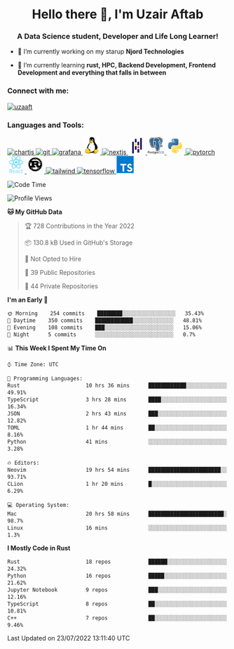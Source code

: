 <!-- @format -->

<h1 align="center">Hello there 👋, I'm Uzair Aftab</h1>
<h3 align="center">A Data Science student, Developer and Life Long Learner!</h3>

- 🔭 I’m currently working on my starup **Njord Technologies**

- 🌱 I’m currently learning **rust, HPC, Backend Development, Frontend Development and everything that falls in between**

<h3 align="left">Connect with me:</h3>
<p align="left">
<a href="https://twitter.com/uzaaft" target="blank"><img align="center" src="https://raw.githubusercontent.com/rahuldkjain/github-profile-readme-generator/master/src/images/icons/Social/twitter.svg" alt="uzaaft" height="30" width="40" /></a>
</p>

<h3 align="left">Languages and Tools:</h3>
<p align="left"> <a href="https://www.chartjs.org" target="_blank" rel="noreferrer"> <img src="https://www.chartjs.org/media/logo-title.svg" alt="chartjs" width="40" height="40"/> </a> <a href="https://git-scm.com/" target="_blank" rel="noreferrer"> <img src="https://www.vectorlogo.zone/logos/git-scm/git-scm-icon.svg" alt="git" width="40" height="40"/> </a> <a href="https://grafana.com" target="_blank" rel="noreferrer"> <img src="https://www.vectorlogo.zone/logos/grafana/grafana-icon.svg" alt="grafana" width="40" height="40"/> </a> <a href="https://www.linux.org/" target="_blank" rel="noreferrer"> <img src="https://raw.githubusercontent.com/devicons/devicon/master/icons/linux/linux-original.svg" alt="linux" width="40" height="40"/> </a> <a href="https://nextjs.org/" target="_blank" rel="noreferrer"> <img src="https://cdn.worldvectorlogo.com/logos/nextjs-2.svg" alt="nextjs" width="40" height="40"/> </a> <a href="https://pandas.pydata.org/" target="_blank" rel="noreferrer"> <img src="https://raw.githubusercontent.com/devicons/devicon/2ae2a900d2f041da66e950e4d48052658d850630/icons/pandas/pandas-original.svg" alt="pandas" width="40" height="40"/> </a> <a href="https://www.postgresql.org" target="_blank" rel="noreferrer"> <img src="https://raw.githubusercontent.com/devicons/devicon/master/icons/postgresql/postgresql-original-wordmark.svg" alt="postgresql" width="40" height="40"/> </a> <a href="https://www.python.org" target="_blank" rel="noreferrer"> <img src="https://raw.githubusercontent.com/devicons/devicon/master/icons/python/python-original.svg" alt="python" width="40" height="40"/> </a> <a href="https://pytorch.org/" target="_blank" rel="noreferrer"> <img src="https://www.vectorlogo.zone/logos/pytorch/pytorch-icon.svg" alt="pytorch" width="40" height="40"/> </a> <a href="https://reactjs.org/" target="_blank" rel="noreferrer"> <img src="https://raw.githubusercontent.com/devicons/devicon/master/icons/react/react-original-wordmark.svg" alt="react" width="40" height="40"/> </a> <a href="https://www.rust-lang.org" target="_blank" rel="noreferrer"> <img src="https://raw.githubusercontent.com/devicons/devicon/master/icons/rust/rust-plain.svg" alt="rust" width="40" height="40"/> </a> <a href="https://tailwindcss.com/" target="_blank" rel="noreferrer"> <img src="https://www.vectorlogo.zone/logos/tailwindcss/tailwindcss-icon.svg" alt="tailwind" width="40" height="40"/> </a> <a href="https://www.tensorflow.org" target="_blank" rel="noreferrer"> <img src="https://www.vectorlogo.zone/logos/tensorflow/tensorflow-icon.svg" alt="tensorflow" width="40" height="40"/> </a> <a href="https://www.typescriptlang.org/" target="_blank" rel="noreferrer"> <img src="https://raw.githubusercontent.com/devicons/devicon/master/icons/typescript/typescript-original.svg" alt="typescript" width="40" height="40"/> </a> </p>


<!--START_SECTION:waka-->
![Code Time](http://img.shields.io/badge/Code%20Time-0%20secs-blue)

![Profile Views](http://img.shields.io/badge/Profile%20Views-4-blue)

**🐱 My GitHub Data** 

> 🏆 728 Contributions in the Year 2022
 > 
> 📦 130.8 kB Used in GitHub's Storage 
 > 
> 🚫 Not Opted to Hire
 > 
> 📜 39 Public Repositories 
 > 
> 🔑 44 Private Repositories  
 > 
**I'm an Early 🐤** 

```text
🌞 Morning    254 commits    ████████░░░░░░░░░░░░░░░░░   35.43% 
🌆 Daytime    350 commits    ████████████░░░░░░░░░░░░░   48.81% 
🌃 Evening    108 commits    ███░░░░░░░░░░░░░░░░░░░░░░   15.06% 
🌙 Night      5 commits      ░░░░░░░░░░░░░░░░░░░░░░░░░   0.7%

```


📊 **This Week I Spent My Time On** 

```text
⌚︎ Time Zone: UTC

💬 Programming Languages: 
Rust                     10 hrs 36 mins      ████████████░░░░░░░░░░░░░   49.91% 
TypeScript               3 hrs 28 mins       ████░░░░░░░░░░░░░░░░░░░░░   16.34% 
JSON                     2 hrs 43 mins       ███░░░░░░░░░░░░░░░░░░░░░░   12.82% 
TOML                     1 hr 44 mins        ██░░░░░░░░░░░░░░░░░░░░░░░   8.16% 
Python                   41 mins             ░░░░░░░░░░░░░░░░░░░░░░░░░   3.28%

🔥 Editors: 
Neovim                   19 hrs 54 mins      ███████████████████████░░   93.71% 
CLion                    1 hr 20 mins        █░░░░░░░░░░░░░░░░░░░░░░░░   6.29%

💻 Operating System: 
Mac                      20 hrs 58 mins      ████████████████████████░   98.7% 
Linux                    16 mins             ░░░░░░░░░░░░░░░░░░░░░░░░░   1.3%

```

**I Mostly Code in Rust** 

```text
Rust                     18 repos            ██████░░░░░░░░░░░░░░░░░░░   24.32% 
Python                   16 repos            █████░░░░░░░░░░░░░░░░░░░░   21.62% 
Jupyter Notebook         9 repos             ███░░░░░░░░░░░░░░░░░░░░░░   12.16% 
TypeScript               8 repos             ██░░░░░░░░░░░░░░░░░░░░░░░   10.81% 
C++                      7 repos             ██░░░░░░░░░░░░░░░░░░░░░░░   9.46%

```



 Last Updated on 23/07/2022 13:11:40 UTC
<!--END_SECTION:waka-->
